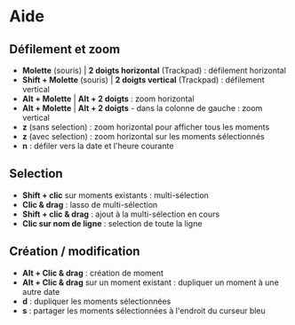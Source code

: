 # Aide

## Défilement et zoom

- **Molette** (souris) | **2 doigts horizontal** (Trackpad) : défilement horizontal
- **Shift + Molette** (souris) | **2 doigts vertical** (Trackpad) : défilement vertical
- **Alt + Molette** | **Alt + 2 doigts** : zoom horizontal
- **Alt + Molette** | **Alt + 2 doigts** - dans la colonne de gauche : zoom vertical
- **z** (sans selection) : zoom horizontal pour afficher tous les moments
- **z** (avec selection) : zoom horizontal sur les moments sélectionnés
- **n** : défiler vers la date et l'heure courante

## Selection

- **Shift + clic** sur moments existants : multi-sélection
- **Clic & drag** : lasso de multi-sélection
- **Shift + clic & drag** : ajout à la multi-sélection en cours
- **Clic sur nom de ligne** : selection de toute la ligne

## Création / modification

- **Alt + Clic & drag** : création de moment
- **Alt + Clic & drag** sur un moment existant : dupliquer un moment à une autre date
- **d** : dupliquer les moments sélectionnées
- **s** : partager les moments sélectionnées à l'endroit du curseur bleu